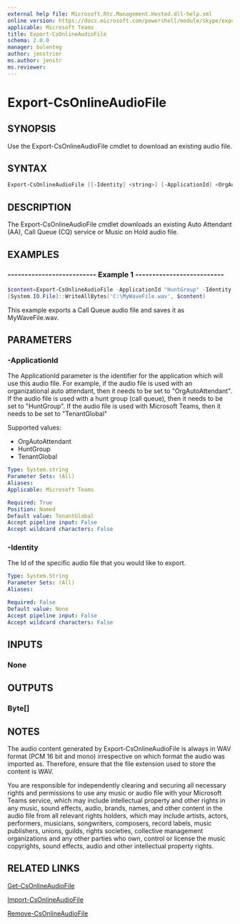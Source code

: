 ```yaml
---
external help file: Microsoft.Rtc.Management.Hosted.dll-help.xml
online version: https://docs.microsoft.com/powershell/module/skype/export-csonlineaudiofile
applicable: Microsoft Teams
title: Export-CsOnlineAudioFile
schema: 2.0.0
manager: bulenteg
author: jenstrier
ms.author: jenstr
ms.reviewer:
---
```


# Export-CsOnlineAudioFile

## SYNOPSIS
Use the Export-CsOnlineAudioFile cmdlet to download an existing audio file.

## SYNTAX

```powershell
Export-CsOnlineAudioFile [[-Identity] <string>] [-ApplicationId] <OrgAutoAttendant|HuntGroup|TenantGlobal>] [<CommonParameters>]
```


## DESCRIPTION
The Export-CsOnlineAudioFile cmdlet downloads an existing Auto Attendant (AA), Call Queue (CQ) service or Music on Hold audio file.


## EXAMPLES

### -------------------------- Example 1 --------------------------
```powershell
$content=Export-CsOnlineAudioFile -ApplicationId "HuntGroup" -Identity 57f800408f8848548dd1fbc18073fe46
[System.IO.File]::WriteAllBytes('C:\MyWaveFile.wav', $content)
```

This example exports a Call Queue audio file and saves it as MyWaveFile.wav.

## PARAMETERS

### -ApplicationId
The ApplicationId parameter is the identifier for the application which will use this audio file. For example, if the audio file is used with an organizational auto attendant, then it needs to be set to "OrgAutoAttendant". If the audio file is used with a hunt group (call queue), then it needs to be set to "HuntGroup". If the audio file is used with Microsoft Teams, then it needs to be set to "TenantGlobal"

Supported values:

- OrgAutoAttendant
- HuntGroup
- TenantGlobal

```yaml
Type: System.string
Parameter Sets: (All)
Aliases:
Applicable: Microsoft Teams

Required: True
Position: Named
Default value: TenantGlobal
Accept pipeline input: False
Accept wildcard characters: False
```

### -Identity
The Id of the specific audio file that you would like to export.


```yaml
Type: System.String
Parameter Sets: (All)
Aliases:

Required: False
Default value: None
Accept pipeline input: False
Accept wildcard characters: False
```

## INPUTS

### None

## OUTPUTS

### Byte[]

## NOTES
The audio content generated by Export-CsOnlineAudioFile is always in WAV format (PCM 16 bit and mono) irrespective on which format the audio was imported as.
Therefore, ensure that the file extension used to store the content is WAV.

You are responsible for independently clearing and securing all necessary rights and permissions to use any music or audio file with your Microsoft Teams service, which may include intellectual property and other rights in any music, sound effects, audio, brands, names, and other content in the audio file from all relevant rights holders, which may include artists, actors, performers, musicians, songwriters, composers, record labels, music publishers, unions, guilds, rights societies, collective management organizations and any other parties who own, control or license the music copyrights, sound effects, audio and other intellectual property rights.

## RELATED LINKS
[Get-CsOnlineAudioFile](Get-CsOnlineAudioFile.md)

[Import-CsOnlineAudioFile](Import-CsOnlineAudioFile.md)

[Remove-CsOnlineAudioFile](Remove-CsOnlineAudioFile.md)
